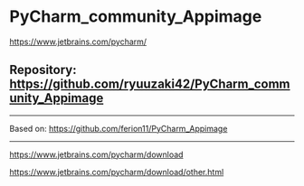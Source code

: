 
# PyCharm_community_Appimage
https://www.jetbrains.com/pycharm/

## Repository: https://github.com/ryuuzaki42/PyCharm_community_Appimage

---
Based on: https://github.com/ferion11/PyCharm_Appimage

---
https://www.jetbrains.com/pycharm/download

https://www.jetbrains.com/pycharm/download/other.html
